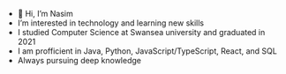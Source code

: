 - 👋 Hi, I’m Nasim
- I’m interested in technology and learning new skills
- I studied Computer Science at Swansea university and graduated in 2021
- I am profficient in Java, Python, JavaScript/TypeScript, React, and SQL
- Always pursuing deep knowledge

  
<!---
Nasim06/Nasim06 is a ✨ special ✨ repository because its `README.md` (this file) appears on your GitHub profile.
You can click the Preview link to take a look at your changes.
--->
